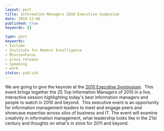 ```yaml
---
layout: post
title: Information Managers 2010 Executive Symposium
date: 2010-12-06
published: true
keywords: []

type: post
keywords:
- Exclude
- Institute for Modern Intelligence
- MissionFocus
- press release
- Speaking
- work
status: publish
---
```

We are going to give the keynote at the [2010 Executive Symposium](http://www.information-management.com/conferences/top25/).  This event brings together the 25 Top Information Managers of 2010 in a live, interactive session highlighting today's best information managers and people to watch in 2010 and beyond.  This executive event is an opportunity for information management leaders to meet and engage peers and showcase expertise across silos of business and IT. The event will examine creativity in information management, what leadership looks like in the 21st century and thoughts on what's in store for 2011 and beyond.
